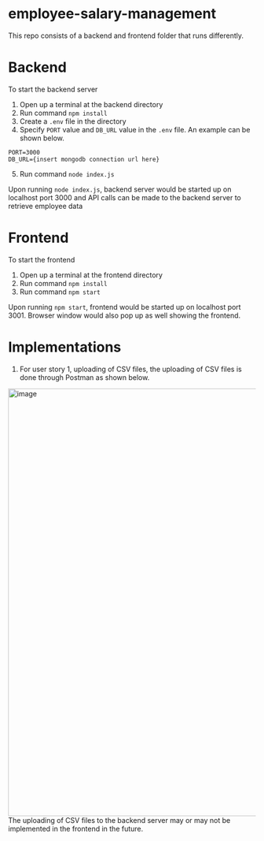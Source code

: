 # employee-salary-management

This repo consists of a backend and frontend folder that runs differently.

# Backend

To start the backend server

1. Open up a terminal at the backend directory
2. Run command `npm install`
3. Create a `.env` file in the directory
4. Specify `PORT` value and `DB_URL` value in the `.env` file. An example can be shown below.
```
PORT=3000
DB_URL={insert mongodb connection url here}
```
5. Run command `node index.js`

Upon running `node index.js`, backend server would be started up on localhost port 3000 and API calls can be made to the backend server to retrieve employee data

# Frontend

To start the frontend

1. Open up a terminal at the frontend directory
2. Run command `npm install`
3. Run command `npm start`

Upon running `npm start`, frontend would be started up on localhost port 3001. Browser window would also pop up as well showing the frontend.

# Implementations

1. For user story 1, uploading of CSV files, the uploading of CSV files is done through Postman as shown below.
<img width="868" alt="image" src="https://user-images.githubusercontent.com/57165946/190983207-5f46c76e-85c2-4eb6-bfe0-c34c13273247.png">
The uploading of CSV files to the backend server may or may not be implemented in the frontend in the future.